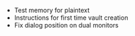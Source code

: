 * Test memory for plaintext
* Instructions for first time vault creation
* Fix dialog position on dual monitors
